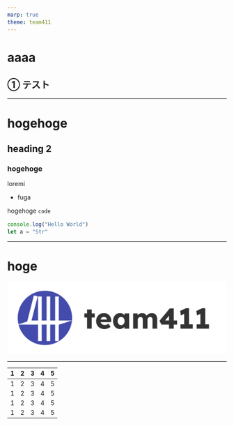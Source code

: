 ```yaml
---
marp: true
theme: team411
---
```

<!--
class: title
-->
# aaaa
## ① テスト

---
<!--
class: slides
-->

# hogehoge
## heading 2

### hogehoge

loremi

- fuga

hogehoge `code`

```js
console.log("Hello World")
let a = "Str"
```
---
# hoge

![](./logo.png)


---


| 1 | 2 | 3 | 4 | 5 |
|---|---|---|---|---|
| 1 | 2 | 3 | 4 | 5 |
| 1 | 2 | 3 | 4 | 5 |
| 1 | 2 | 3 | 4 | 5 |
| 1 | 2 | 3 | 4 | 5 |